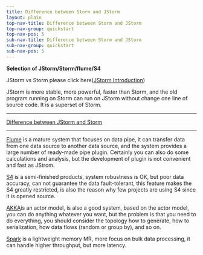 ```yaml
---
title: Difference between Storm and JStorm
layout: plain
top-nav-title: Difference between Storm and JStorm
top-nav-group: quickstart
top-nav-pos: 5
sub-nav-title: Difference between Storm and JStorm
sub-nav-group: quickstart
sub-nav-pos: 5
---
```

**Selection of JStorm/Storm/flume/S4**

JStorm vs Storm please click here([JStorm Introduction](http://42.121.19.155/jstorm/JStorm-introduce-en.pptx))

JStorm is more stable, more powerful, faster than Storm, and the old program running on Storm can run on JStorm without change one line of source code. It is a superset of Storm.


***


[Difference between JStorm and Storm](https://github.com/alibaba/jstorm/wiki/difference_jstorm_vs_storm)


***


[Flume](http://flume.apache.org/) is a mature system that focuses on data pipe, it can transfer data from one data source to another data source, and the system provides a large number of ready-made pipe plugin. Certainly you can also do some calculations and analysis, but the development of plugin is not convenient and fast as JStrom.

[S4](http://incubator.apache.org/s4/) is a semi-finished products, system robustness is OK, but poor data accuracy, can not guarantee the data fault-tolerant, this feature makes the S4 greatly restricted, is also the reason why few projects are using S4 since it is opened source.

[AKKA](http://akka.io/)is an actor model, is also a good system, based on the actor model, you can do anything whatever you want, but the problem is that you need to do everything, you should consider the topology how to generate, how to serialization, how data flows (random or group by), and so on.

[Spark](http://spark.incubator.apache.org/) is a lightweight memory MR, more focus on bulk data processing, it can handle higher throughput, but more latency.
